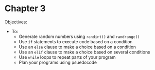 Chapter 3
=========

Objectives:
* To:
  * Generate random numbers using `randint()` and `randrange()`
  * Use `if` statements to execute code based on a condition
  * Use an `else` clause to make a choice based on a condition
  * Use an `elif` clause to make a choice based on several conditions
  * Use `while` loops to repeat parts of your program
  * Plan your programs using psuedocode

